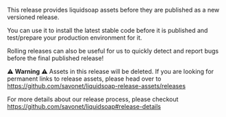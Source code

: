 This release provides liquidsoap assets before they are published as a new versioned release.

You can use it to install the latest stable code before it is published and test/prepare your production environment for it.

Rolling releases can also be useful for us to quickly detect and report bugs before the final published release!

⚠️  **Warning** ⚠️
Assets in this release will be deleted. If you are looking for permanent links to release assets, please head over to https://github.com/savonet/liquidsoap-release-assets/releases

For more details about our release process, please checkout https://github.com/savonet/liquidsoap#release-details
